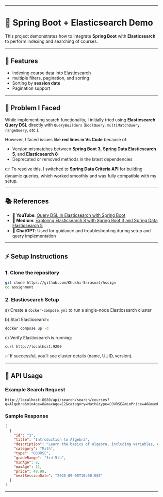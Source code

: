 

---

# 📘 Spring Boot + Elasticsearch Demo

This project demonstrates how to integrate **Spring Boot** with **Elasticsearch** to perform indexing and searching of courses.

---

## 🚀 Features
- Indexing course data into Elasticsearch
-  multiple filters, pagination, and sorting 
- Sorting by **session date**
- Pagination support


---

## 🚧 Problem I Faced

While implementing search functionality, I initially tried using **Elasticsearch Query DSL** directly with `QueryBuilders` (`boolQuery`, `multiMatchQuery`, `rangeQuery`, etc.).

However, I faced issues like **red lines in Vs Code** because of:

* Version mismatches between **Spring Boot 3**, **Spring Data Elasticsearch 5**, and **Elasticsearch 8**
* Deprecated or removed methods in the latest dependencies

👉 To resolve this, I switched to **Spring Data Criteria API** for building dynamic queries, which worked smoothly and was fully compatible with my setup.

---

## 📚 References

* 🔗 **YouTube**: [Query DSL in Elasticsearch with Spring Boot](https://www.youtube.com/watch?v=lqLCNV-Bpbo&utm_source=chatgpt.com)
* 🔗 **Medium**: [Exploring Elasticsearch 8 with Spring Boot 3 and Spring Data Elasticsearch 5](https://medium.com/@truongbui95/exploring-elasticsearch-8-utilizing-spring-boot-3-and-spring-data-elasticsearch-5-495650115197)
* 🤖 **ChatGPT**: Used for guidance and troubleshooting during setup and query implementation

---

## ⚡ Setup Instructions

### 1. Clone the repository

```bash
git clone https://github.com/Khushi-Saraswat/Assign
cd assignment
```

### 2. Elasticsearch Setup

a) Create a `docker-compose.yml` to run a single-node Elasticsearch cluster

b) Start Elasticsearch:

```bash
docker compose up -d
```

c) Verify Elasticsearch is running:

```bash
curl http://localhost:9200
```

✅ If successful, you’ll see cluster details (name, UUID, version).

---

## 📝 API Usage

### Example Search Request

```http
http://localhost:8080/api/search/search/courses?q=Algebra&minAge=8&maxAge=12&category=Math&type=COURSE&minPrice=40&maxPrice=60&sort=nextSessionDate&page=0&size=5
```

### Sample Response

```json
[
  {
    "id": "1",
    "title": "Introduction to Algebra",
    "description": "Learn the basics of algebra, including variables, equations, and functions.",
    "category": "Math",
    "type": "COURSE",
    "gradeRange": "3rd–5th",
    "minAge": 8,
    "maxAge": 11,
    "price": 49.99,
    "nextSessionDate": "2025-09-05T10:00:00Z"
  }
]
```

---

